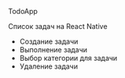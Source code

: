 TodoApp

Список задач на React Native

* Создание задачи
* Выполнение задачи
* Выбор категории для задачи
* Удаление задачи
